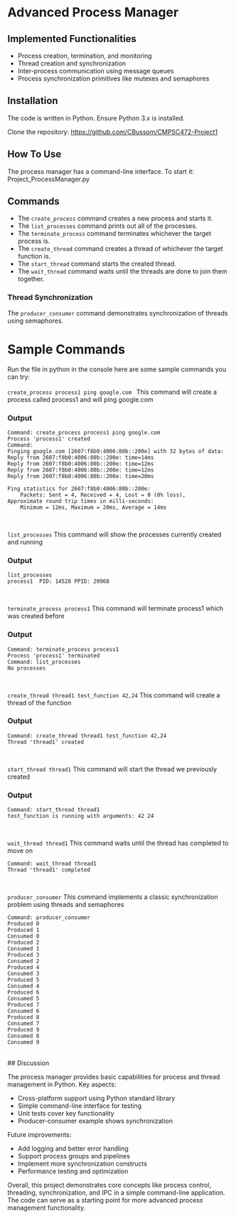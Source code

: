 # Advanced Process Manager

## Implemented Functionalities

- Process creation, termination, and monitoring
- Thread creation and synchronization  
- Inter-process communication using message queues
- Process synchronization primitives like mutexes and semaphores

## Installation  

The code is written in Python. Ensure Python 3.x is installed.

Clone the repository: https://github.com/CBussom/CMPSC472-Project1

## How To Use

The process manager has a command-line interface. To start it:
Project_ProcessManager.py

## Commands
- The `create_process` command creates a new process and starts it.
- The `list_processes` command prints out all of the processes.
- The `terminate_process` command terminates whichever the target process is.
- The `create_thread` command creates a thread of whichever the target function is.
- The `start_thread` command starts the created thread.
- The `wait_thread` command waits until the threads are done to join them together.
  
### Thread Synchronization   
The `producer_consumer` command demonstrates synchronization of threads using semaphores.

# Sample Commands

Run the file in python in the console here are some sample commands you can try: <br> <br> 
`create_process process1 ping google.com `
This command will create a process called process1 and will ping google.com

### Output 
```
Command: create_process process1 ping google.com   
Process 'process1' created
Command: 
Pinging google.com [2607:f8b0:4006:80b::200e] with 32 bytes of data:
Reply from 2607:f8b0:4006:80b::200e: time=14ms 
Reply from 2607:f8b0:4006:80b::200e: time=12ms 
Reply from 2607:f8b0:4006:80b::200e: time=12ms 
Reply from 2607:f8b0:4006:80b::200e: time=20ms 

Ping statistics for 2607:f8b0:4006:80b::200e:
    Packets: Sent = 4, Received = 4, Lost = 0 (0% loss),
Approximate round trip times in milli-seconds:
    Minimum = 12ms, Maximum = 20ms, Average = 14ms
```
<br> 

`list_processes` 
This command will show the processes currently created and running
### Output
```
list_processes
process1  PID: 14528 PPID: 20968
```
<br> 

`terminate_process process1`
This command will terminate process1 which was created before

### Output
```
Command: terminate_process process1
Process 'process1' terminated
Command: list_processes
No processes
```
<br> 

`create_thread thread1 test_function 42,24`
This command will create a thread of the function 

### Output
```
Command: create_thread thread1 test_function 42,24   
Thread 'thread1' created
```

<br> 

`start_thread thread1`
This command will start the thread we previously created 

### Output
```
Command: start_thread thread1  
test_function is running with arguments: 42 24
```
<br> 

`wait_thread thread1`
This command waits until the thread has completed to move on

```
Command: wait_thread thread1
Thread 'thread1' completed
```
<br> 

`producer_consumer`
This command implements a classic synchronization problem using threads and semaphores

```
Command: producer_consumer
Produced 0
Produced 1
Consumed 0
Produced 2
Consumed 1
Produced 3
Consumed 2
Produced 4
Consumed 3
Produced 5
Consumed 4
Produced 6
Consumed 5
Produced 7
Consumed 6
Produced 8
Consumed 7
Produced 9
Consumed 8
Consumed 9
```
<br> 
## Discussion

The process manager provides basic capabilities for process and thread management in Python. Key aspects:

- Cross-platform support using Python standard library
- Simple command-line interface for testing  
- Unit tests cover key functionality   
- Producer-consumer example shows synchronization

Future improvements:

- Add logging and better error handling
- Support process groups and pipelines
- Implement more synchronization constructs  
- Performance testing and optimization

Overall, this project demonstrates core concepts like process control, threading, synchronization, and IPC in a simple command-line application. The code can serve as a starting point for more advanced process management functionality.

